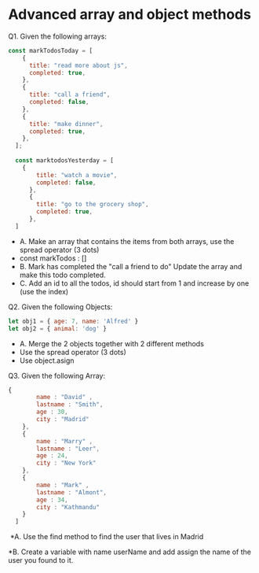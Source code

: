 # Advanced array and object methods
Q1. Given the following arrays: 

```js
const markTodosToday = [
    {
      title: "read more about js",
      completed: true,
    },
    {
      title: "call a friend",
      completed: false,
    },
    {
      title: "make dinner",
      completed: true,
    },
  ];
​
  const marktodosYesterday = [
    {
        title: "watch a movie",
        completed: false,
      },
      {
        title: "go to the grocery shop",
        completed: true,
      },
  ]
```
* A. Make an array that contains the items from both arrays, use the spread operator (3 dots)
* const markTodos : []
* B. Mark has completed the "call a friend to do" Update the array and make this todo completed.
* C. Add an id to all the todos, id should start from 1 and increase by one (use the index)


Q2. Given the following Objects: 
```js
let obj1 = { age: 7, name: 'Alfred' }
let obj2 = { animal: 'dog' }

```

* A. Merge the 2 objects together with 2 different methods
* Use the spread operator (3 dots)
* Use object.asign



Q3. Given the following Array: 

```js
{
        name : "David" , 
        lastname : "Smith",
        age : 30,
        city : "Madrid"
    },
    {
        name : "Marry" , 
        lastname : "Leer",
        age : 24,
        city : "New York"
    },
    {
        name : "Mark" , 
        lastname : "Almont",
        age : 34,
        city : "Kathmandu"
    }
  ]
```
​
*A. Use the find method to find the user that lives in Madrid

*B. Create a variable with name  userName and add assign the name of the user you found to it.

